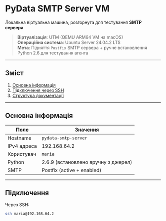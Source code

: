 # PyData SMTP Server VM

Локальна віртуальна машина, розгорнута для тестування **SMTP сервера**

> **Віртуалізація**: UTM (QEMU ARM64 VM на macOS)  
> **Операційна система**: Ubuntu Server 24.04.2 LTS  
> **Мета**: Підняття `Postfix` SMTP сервера + ручне встановлення Python 2.6 для тестування агента

---

## Зміст

1. [Основна інформація](#основна-інформація)
2. [Підключення через SSH](#підключення)
3. [Структура документації](#структура-документації)

---

## Основна інформація

| Поле             | Значення                           |
|------------------|------------------------------------|
| Hostname         | `pydata-smtp-server`               |
| IPv4 адреса      | 192.168.64.2                     |
| Користувач       | `maria`                            |
| Python           | 2.6.9 (встановлено вручну з джерел)|
| SMTP             | Postfix (active + enabled)         |

---

## Підключення

Через SSH:

```bash
ssh maria@192.168.64.2